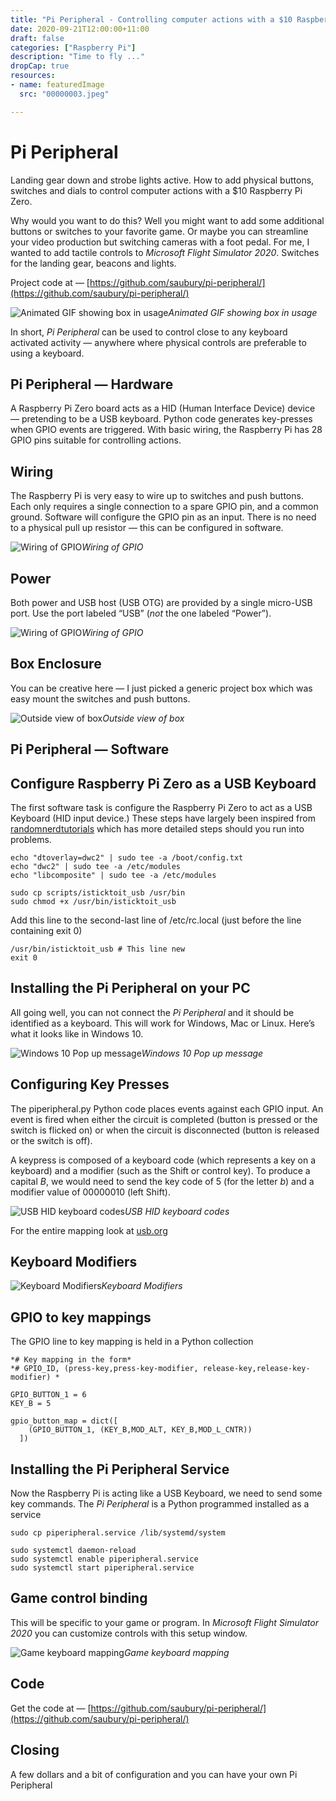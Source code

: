 ```yaml
---
title: "Pi Peripheral - Controlling computer actions with a $10 Raspberry Pi Zero"
date: 2020-09-21T12:00:00+11:00
draft: false
categories: ["Raspberry Pi"]
description: "Time to fly ..."
dropCap: true
resources:
- name: featuredImage
  src: "00000003.jpeg"

---
```


# Pi Peripheral

Landing gear down and strobe lights active. How to add physical buttons, switches and dials to control computer actions with a $10 Raspberry Pi Zero.

Why would you want to do this? Well you might want to add some additional buttons or switches to your favorite game. Or maybe you can streamline your video production but switching cameras with a foot pedal. For me, I wanted to add tactile controls to *Microsoft Flight Simulator 2020*. Switches for the landing gear, beacons and lights.

Project code at — [https://github.com/saubury/pi-peripheral/](https://github.com/saubury/pi-peripheral/)

![Animated GIF showing box in usage](00000000.gif)*Animated GIF showing box in usage*

In short, *Pi Peripheral* can be used to control close to any keyboard activated activity — anywhere where physical controls are preferable to using a keyboard.

## Pi Peripheral — Hardware

A Raspberry Pi Zero board acts as a HID (Human Interface Device) device — pretending to be a USB keyboard. Python code generates key-presses when GPIO events are triggered. With basic wiring, the Raspberry Pi has 28 GPIO pins suitable for controlling actions.

## Wiring

The Raspberry Pi is very easy to wire up to switches and push buttons. Each only requires a single connection to a spare GPIO pin, and a common ground. Software will configure the GPIO pin as an input. There is no need to a physical pull up resistor — this can be configured in software.

![Wiring of GPIO](00000001.png)*Wiring of GPIO*

## Power

Both power and USB host (USB OTG) are provided by a single micro-USB port. Use the port labeled “USB” (*not* the one labeled “Power”).

![Wiring of GPIO](00000002.jpeg)*Wiring of GPIO*

## Box Enclosure

You can be creative here — I just picked a generic project box which was easy mount the switches and push buttons.

![Outside view of box](00000003.jpeg)*Outside view of box*

## Pi Peripheral — Software

## Configure Raspberry Pi Zero as a USB Keyboard

The first software task is configure the Raspberry Pi Zero to act as a USB Keyboard (HID input device.) These steps have largely been inspired from [randomnerdtutorials](https://randomnerdtutorials.com/raspberry-pi-zero-usb-keyboard-hid/) which has more detailed steps should you run into problems.

    echo "dtoverlay=dwc2" | sudo tee -a /boot/config.txt
    echo "dwc2" | sudo tee -a /etc/modules
    echo "libcomposite" | sudo tee -a /etc/modules

    sudo cp scripts/isticktoit_usb /usr/bin
    sudo chmod +x /usr/bin/isticktoit_usb 

Add this line to the second-last line of /etc/rc.local (just before the line containing exit 0)

    /usr/bin/isticktoit_usb # This line new
    exit 0

## Installing the Pi Peripheral on your PC

All going well, you can not connect the *Pi Peripheral* and it should be identified as a keyboard. This will work for Windows, Mac or Linux. Here’s what it looks like in Windows 10.

![Windows 10 Pop up message](00000004.png)*Windows 10 Pop up message*

## Configuring Key Presses

The piperipheral.py Python code places events against each GPIO input. An event is fired when either the circuit is completed (button is pressed or the switch is flicked on) or when the circuit is disconnected (button is released or the switch is off).

A keypress is composed of a keyboard code (which represents a key on a keyboard) and a modifier (such as the Shift or control key). To produce a capital *B*, we would need to send the key code of 5 (for the letter *b*) and a modifier value of 00000010 (left Shift).

![USB HID keyboard codes](00000005.png)*USB HID keyboard codes*

For the entire mapping look at [usb.org](https://www.usb.org/sites/default/files/documents/hut1_12v2.pdf)

## Keyboard Modifiers

![Keyboard Modifiers](00000006.png)*Keyboard Modifiers*

## GPIO to key mappings

The GPIO line to key mapping is held in a Python collection

    *# Key mapping in the form*
    *# GPIO_ID, (press-key,press-key-modifier, release-key,release-key-modifier) *

    GPIO_BUTTON_1 = 6
    KEY_B = 5

    gpio_button_map = dict([
        (GPIO_BUTTON_1, (KEY_B,MOD_ALT, KEY_B,MOD_L_CNTR))  
      ])

## Installing the Pi Peripheral Service

Now the Raspberry Pi is acting like a USB Keyboard, we need to send some key commands. The *Pi Peripheral* is a Python programmed installed as a service

    sudo cp piperipheral.service /lib/systemd/system

    sudo systemctl daemon-reload
    sudo systemctl enable piperipheral.service
    sudo systemctl start piperipheral.service

## Game control binding

This will be specific to your game or program. In *Microsoft Flight Simulator 2020* you can customize controls with this setup window.

![Game keyboard mapping](00000007.png)*Game keyboard mapping*

## Code

Get the code at — [https://github.com/saubury/pi-peripheral/](https://github.com/saubury/pi-peripheral/)

## Closing

A few dollars and a bit of configuration and you can have your own Pi Peripheral
